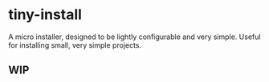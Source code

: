 # tiny-install
A micro installer, designed to be lightly configurable and very simple. Useful for installing small, very simple projects.

## WIP
